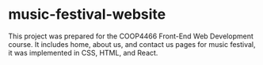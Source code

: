 # music-festival-website
This project was prepared for the COOP4466 Front-End Web Development course. It includes home, about us, and contact us pages for music festival, it was implemented in CSS, HTML, and React.
